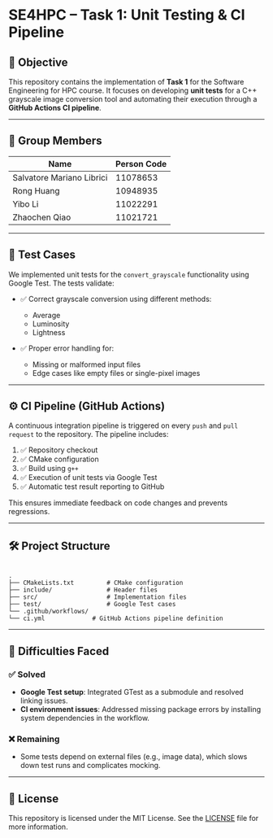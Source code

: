 # SE4HPC – Task 1: Unit Testing & CI Pipeline

## 🎯 Objective

This repository contains the implementation of **Task 1** for the Software Engineering for HPC course. It focuses on developing **unit tests** for a C++ grayscale image conversion tool and automating their execution through a **GitHub Actions CI pipeline**.

---

## 👥 Group Members

| Name                     | Person Code |
|--------------------------|-------------|
| Salvatore Mariano Librici | 11078653    |
| Rong Huang               | 10948935    |
| Yibo Li                  | 11022291    |
| Zhaochen Qiao            | 11021721    |

---

## 🧪 Test Cases

We implemented unit tests for the `convert_grayscale` functionality using Google Test. The tests validate:

- ✅ Correct grayscale conversion using different methods:
  - Average
  - Luminosity
  - Lightness

- ✅ Proper error handling for:
  - Missing or malformed input files
  - Edge cases like empty files or single-pixel images

---

## ⚙️ CI Pipeline (GitHub Actions)

A continuous integration pipeline is triggered on every `push` and `pull request` to the repository. The pipeline includes:

1. ✅ Repository checkout
2. ✅ CMake configuration
3. ✅ Build using `g++`
4. ✅ Execution of unit tests via Google Test
5. ✅ Automatic test result reporting to GitHub

This ensures immediate feedback on code changes and prevents regressions.

---

## 🛠️ Project Structure

```

.
├── CMakeLists.txt         # CMake configuration
├── include/               # Header files
├── src/                   # Implementation files
├── test/                  # Google Test cases
└── .github/workflows/
└── ci.yml             # GitHub Actions pipeline definition

```

---

## 🧩 Difficulties Faced

### ✅ Solved

- **Google Test setup**: Integrated GTest as a submodule and resolved linking issues.
- **CI environment issues**: Addressed missing package errors by installing system dependencies in the workflow.

### ❌ Remaining

- Some tests depend on external files (e.g., image data), which slows down test runs and complicates mocking.

---

## 📄 License

This repository is licensed under the MIT License. See the [LICENSE](./LICENSE) file for more information.